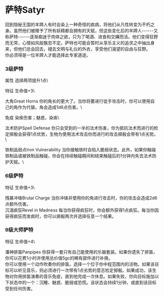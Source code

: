 # 萨特Satyr  

回到隐秘王国的羊蹄人有时会染上一种奇怪的疯病，将他们从凡性转变为不朽之身。虽然他们被赠予了所有妖精都会拥有的天赋，但这些变化后的羊蹄人------又称萨特------逐渐痴迷于肉体之欲，只为了喝酒、进食和交媾而活。他们变得狂野而无常，心情如风般飘忽不定。萨特也可能会暂时从享乐主义的追求之中抽出身来，但他们总会回去，褪去文明与礼仪的外衣，享受他们渴望的自由与狂野。\
你必须得是一位羊蹄人才能选择此专家道途。

### 3级萨特 

属性 选择两项提升1点\

特征 生命值+3\

大角Great Horns
你的角长的更大了。当你将要进行徒手攻击时，你可以使用自己的角作为代替。角会造成1d6点伤害。\

免疫 染疾伤害；魅惑，染疾\

法术防护Spell Defense
你只会受到的一半的法术伤害，你为抵抗法术而进行的检定掷骰会获得1点优势，生物为使用法术攻击你而进行的攻击掷骰会带有1点劣势。\

铁制品弱点Iron Vulnerability
当你接触铁时会陷入脆弱状态。此外，如果你触碰铁制品或被铁制品触碰，你会在持续触碰期间和结束触碰后的1分钟内失去法术防护天赋。\

### 6级萨特 

特征 生命值+3\

残暴冲锋Brutal Charge
当你冲锋并使用你的角进行攻击时，你的攻击会造成2d6点额外伤害。\
沉湎疯狂Revel in Madness
每当你获得疯狂时，你会额外获得1点疯狂。每当你因获得疯狂而发疯时，你可以掷骰两次并选择任意一个结果。

### 9级大师萨特 

特征 生命值+4\

潘神排笛Panpipes
你获得一套只有自己能使用的乐器套装。如果你遗失了排笛，你可以花费1小时并使用总价值5gc的稀有部件进行补换。\
你可以使用一个动作吹奏你的排笛。选择一个位于你中程范围内的活物。如果该目标可以听见音乐，则必须进行一次带有1点劣势的意志检定掷骰。如果成功，该生物对你用排笛演奏的音乐免疫，直到他完成一次休息。如果失败，你向目标施加以下状态中的一个：沉睡、魅惑、脆弱或恐慌。该状态会持续1分钟，或直到该目标受到任何伤害。
